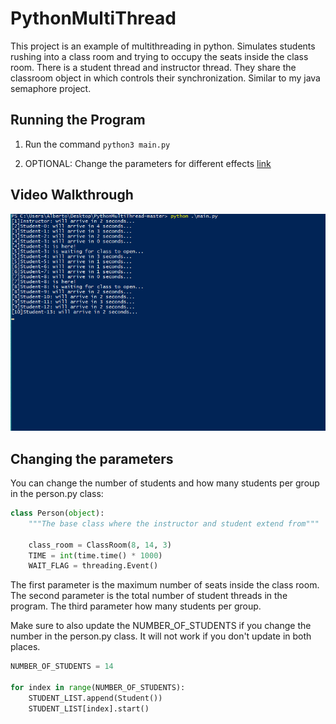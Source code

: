 # PythonMultiThread
This project is an example of multithreading in python. Simulates students rushing into a class room and trying to occupy the seats inside the class room. There is a student thread and instructor thread. They share the classroom object in which controls their synchronization. Similar to my java semaphore project.

## Running the Program

1. Run the command `python3 main.py`

2. OPTIONAL: Change the parameters for different effects [link](#Changing-the-parameters)

## Video Walkthrough

![gif file](https://raw.githubusercontent.com/afranco07/PythonMultiThread/master/python_multi_gif.gif)

## Changing the parameters
You can change the number of students and how many students per group in the person.py class:
```python
class Person(object):
    """The base class where the instructor and student extend from"""

    class_room = ClassRoom(8, 14, 3)
    TIME = int(time.time() * 1000)
    WAIT_FLAG = threading.Event()
```

The first parameter is the maximum number of seats inside the class room. The second parameter is the total number of student threads in the program. The third parameter how many students per group.

Make sure to also update the NUMBER_OF_STUDENTS if you change the number in the person.py class. It will not work if you don't update in both places.
```python
NUMBER_OF_STUDENTS = 14

for index in range(NUMBER_OF_STUDENTS):
    STUDENT_LIST.append(Student())
    STUDENT_LIST[index].start()
```
